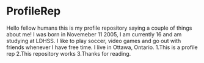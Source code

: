 # ProfileRep
Hello fellow humans this is my profile repository saying a couple of things about me! I was born in Novemeber 11 2005, I am currently 16 and am studying at LDHSS. I like to play soccer, video games and go out with friends whenever I have free time. I live in Ottawa, Ontario.
1.This is a profile rep
2.This repository works
3.Thanks for reading.
